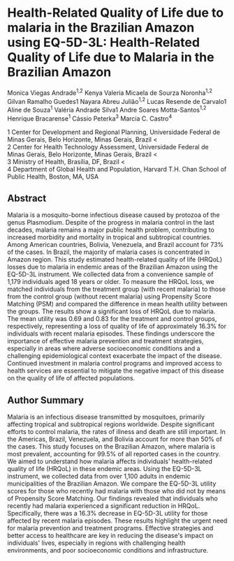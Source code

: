 # Health-Related Quality of Life due to malaria in the Brazilian Amazon using EQ-5D-3L: Health-Related Quality of Life due to Malaria in the Brazilian Amazon


Monica Viegas Andrade<sup>1,2</sup> Kenya Valeria Micaela de Sourza Noronha<sup>1,2</sup> Gilvan Ramalho Guedes1 Nayara Abreu Julião<sup>1,2</sup> Lucas Resende de Carvalo1 Aline de Souza<sup>1</sup> Valéria Andrade Silva1 Andre Soares Motta-Santos<sup>1,2</sup> Henrique Bracarense<sup>1</sup> Cássio Peterka<sup>3</sup> Marcia C. Castro<sup>4</sup>

1 Center for Development and Regional Planning, Universidade Federal de Minas Gerais, Belo Horizonte, Minas Gerais, Brazil
<<br>2 Center for Health Technology Assessment, Universidade Federal de Minas Gerais, Belo Horizonte, Minas Gerais, Brazil
<<br>3 Ministry of Health, Brasília, DF, Brazil
<<br>4 Department of Global Health and Population, Harvard T.H. Chan School of Public Health, Boston, MA, USA


## Abstract
Malaria is a mosquito-borne infectious disease caused by protozoa of the genus Plasmodium. Despite of the progress in malaria control in the last decades, malaria remains a major public health problem, contributing to increased morbidity and mortality in tropical and subtropical countries. Among American countries, Bolivia, Venezuela, and Brazil account for 73% of the cases. In Brazil, the majority of malaria cases is concentrated in Amazon region. This study estimated health-related quality of life (HRQoL) losses due to malaria in endemic areas of the Brazilian Amazon using the EQ-5D-3L instrument. We collected data from a convenience sample of 1,179 individuals aged 18 years or older. To measure the HRQoL loss, we matched individuals from the treatment group (with recent malaria) to those from the control group (without recent malaria) using Propensity Score Matching (PSM) and compared the difference in mean health utility between the groups. The results show a significant loss of HRQoL due to malaria. The mean utility was 0.69 and 0.83 for the treatment and control groups, respectively, representing a loss of quality of life of approximately 16.3% for individuals with recent malaria episodes. These findings underscore the importance of effective malaria prevention and treatment strategies, especially in areas where adverse socioeconomic conditions and a challenging epidemiological context exacerbate the impact of the disease. Continued investment in malaria control programs and improved access to health services are essential to mitigate the negative impact of this disease on the quality of life of affected populations.


## Author Summary
Malaria is an infectious disease transmitted by mosquitoes, primarily affecting tropical and subtropical regions worldwide. Despite significant efforts to control malaria, the rates of illness and death are still important. In the Americas, Brazil, Venezuela, and Bolivia account for more than 50% of the cases. This study focuses on the Brazilian Amazon, where malaria is most prevalent, accounting for 99.5% of all reported cases in the country. We aimed to understand how malaria affects individuals’ health-related quality of life (HRQoL) in these endemic areas. Using the EQ-5D-3L instrument, we collected data from over 1,100 adults in endemic municipalities of the Brazilian Amazon. We compare the EQ-5D-3L utility scores for those who recently had malaria with those who did not by means of Propensity Score Matching. Our findings revealed that individuals who recently had malaria experienced a significant reduction in HRQoL. Specifically, there was a 16.3% decrease in EQ-5D-3L utility for those affected by recent malaria episodes. These results highlight the urgent need for malaria prevention and treatment programs. Effective strategies and better access to healthcare are key in reducing the disease's impact on individuals' lives, especially in regions with challenging health environments, and poor socioeconomic conditions and infrastructure.

